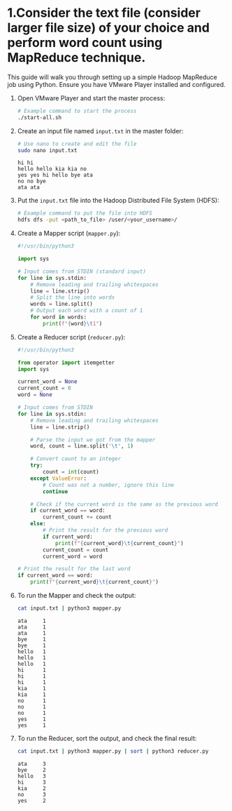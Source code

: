 # 1.Consider the text file (consider larger file size) of your choice and perform word count using MapReduce technique.

This guide will walk you through setting up a simple Hadoop MapReduce job using Python. Ensure you have VMware Player installed and configured.

1. Open VMware Player and start the master process:
   ```bash
   # Example command to start the process
   ./start-all.sh
   ```

2. Create an input file named `input.txt` in the master folder:
   ```bash
   # Use nano to create and edit the file
   sudo nano input.txt
   ```
    ```plaintext
    hi hi 
    hello hello kia kia no 
    yes yes hi hello bye ata
    no no bye 
    ata ata
    ```

3. Put the `input.txt` file into the Hadoop Distributed File System (HDFS):
   ```bash
   # Example command to put the file into HDFS
   hdfs dfs -put <path_to_file> /user/<your_username>/
   ```

4. Create a Mapper script (`mapper.py`):
   ```python
   #!/usr/bin/python3

   import sys

   # Input comes from STDIN (standard input)
   for line in sys.stdin:
       # Remove leading and trailing whitespaces
       line = line.strip()
       # Split the line into words
       words = line.split()
       # Output each word with a count of 1
       for word in words:
           print(f"{word}\t1")
   ```

5. Create a Reducer script (`reducer.py`):
   ```python
   #!/usr/bin/python3

   from operator import itemgetter
   import sys

   current_word = None
   current_count = 0
   word = None

   # Input comes from STDIN
   for line in sys.stdin:
       # Remove leading and trailing whitespaces
       line = line.strip()

       # Parse the input we got from the mapper
       word, count = line.split('\t', 1)

       # Convert count to an integer
       try:
           count = int(count)
       except ValueError:
           # Count was not a number, ignore this line
           continue

       # Check if the current word is the same as the previous word
       if current_word == word:
           current_count += count
       else:
           # Print the result for the previous word
           if current_word:
               print(f"{current_word}\t{current_count}")
           current_count = count
           current_word = word

   # Print the result for the last word
   if current_word == word:
       print(f"{current_word}\t{current_count}")
   ```

6. To run the Mapper and check the output:
   ```bash
   cat input.txt | python3 mapper.py
   ```

    ```plaintext
    ata     1
    ata     1
    ata     1
    bye     1
    bye     1
    hello   1
    hello   1
    hello   1
    hi      1
    hi      1
    hi      1
    kia     1
    kia     1
    no      1
    no      1
    no      1
    yes     1
    yes     1
    ```
7. To run the Reducer, sort the output, and check the final result:
   ```bash
   cat input.txt | python3 mapper.py | sort | python3 reducer.py
   ```

    ```plaintext
    ata     3
    bye     2
    hello   3
    hi      3
    kia     2
    no      3
    yes     2
    ```
